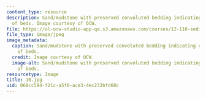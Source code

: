 ```yaml
---
content_type: resource
description: Sand/mudstone with preserved convoluted bedding indicating rapid loading
  of beds. Image courtesy of OCW.
file: https://ol-ocw-studio-app-qa.s3.amazonaws.com/courses/12-110-sedimentary-geology-fall-2004/068cc584f21ca5f0ace34ec232bfd60c_10.jpg
file_type: image/jpeg
image_metadata:
  caption: Sand/mudstone with preserved convoluted bedding indicating rapid loading
    of beds.
  credit: Image courtesy of OCW.
  image-alt: Sand/mudstone with preserved convoluted bedding indicating rapid loading
    of beds.
resourcetype: Image
title: 10.jpg
uid: 068cc584-f21c-a5f0-ace3-4ec232bfd60c
---
```

